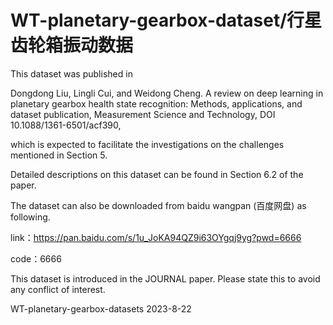 # WT-planetary-gearbox-dataset/行星齿轮箱振动数据
This dataset was published in 

Dongdong Liu, Lingli Cui, and Weidong Cheng. A review on deep learning in planetary gearbox
health state recognition: Methods, applications, and dataset publication, Measurement Science and Technology,
DOI 10.1088/1361-6501/acf390, 

which is expected to facilitate the investigations on the challenges mentioned in Section 5.

Detailed descriptions on this dataset can be found in Section 6.2 of the paper.

The dataset can also be downloaded from baidu wangpan (百度网盘) as following.

link：https://pan.baidu.com/s/1u_JoKA94QZ9i63OYgqj9yg?pwd=6666

code：6666

This dataset is introduced in the JOURNAL paper. Please state this to avoid any conflict of interest.

WT-planetary-gearbox-datasets
2023-8-22
